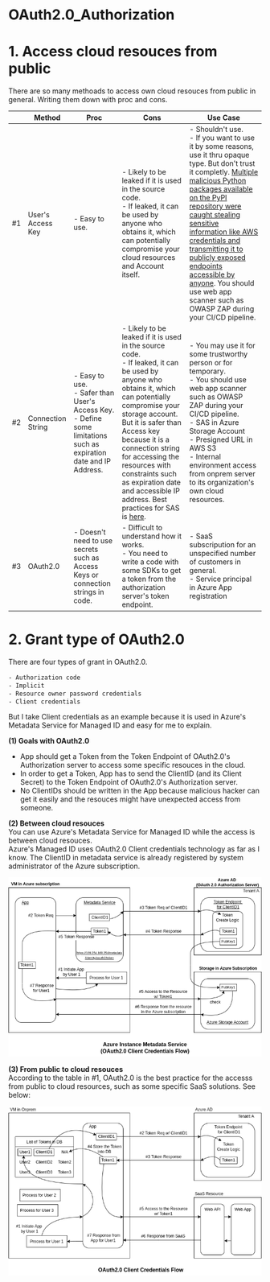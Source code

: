 # OAuth2.0_Authorization

# 1. Access cloud resouces from public
There are so many methoads to access own cloud resouces from public in general. Writing them down with proc and cons.

|  | Method | Proc | Cons | Use Case |
| --- | --- | --- | --- | --- |
| #1 | User's Access Key | - Easy to use. | - Likely to be leaked if it is used in the source code. <br> - If leaked, it can be used by anyone who obtains it, which can potentially compromise your cloud resources and Account itself. | - Shouldn't use. <br> - If you want to use it by some reasons, use it thru opaque type. But don't trust it completly. [Multiple malicious Python packages available on the PyPI repository were caught stealing sensitive information like AWS credentials and transmitting it to publicly exposed endpoints accessible by anyone](https://www.bleepingcomputer.com/news/security/pypi-python-packages-caught-sending-stolen-aws-keys-to-unsecured-sites/). You should use web app scanner such as OWASP ZAP during your CI/CD pipeline. |
| #2 | Connection String | - Easy to use. <br> - Safer than User's Access Key. <br> - Define some limitations such as expiration date and IP Address. | - Likely to be leaked if it is used in the source code. <br> - If leaked, it can be used by anyone who obtains it, which can potentially compromise your storage account. But it is safer than Access key because it is a connection string for accessing the resources with constraints such as expiration date and accessible IP address. Best practices for SAS is [here](https://docs.microsoft.com/en-us/learn/modules/configure-storage-security/7-apply-best-practices). | - You may use it for some trustworthy person or for temporary. <br> - You should use web app scanner such as OWASP ZAP during your CI/CD pipeline. <br> - SAS in Azure Storage Account <br> - Presigned URL in AWS S3  <br> - Internal environment access from onprem server to its organization's own cloud resources.|
| #3 | OAuth2.0 | - Doesn't need to use secrets such as Access Keys or connection strings in code. | - Difficult to understand how it works. <br> - You need to write a code with some SDKs to get a token from the authorization server's token endpoint. | - SaaS subscripution for an unspecified number of customers in general. <br> - Service principal in Azure App registration |

# 2. Grant type of OAuth2.0
There are four types of grant in OAuth2.0. 
```
- Authorization code
- Implicit
- Resource owner password credentials 
- Client credentials
```
But I take Client credentials as an example because it is used in Azure's Metadata Service for Managed ID and easy for me to explain.


**(1) Goals with OAuth2.0** 
- App should get a Token from the Token Endpoint of OAuth2.0's Authorization server to access some specific resouces in the cloud.<br>
- In order to get a Token, App has to send the ClientID (and its Client Secret) to the Token Endpoint of OAuth2.0's Authorization server.<br>
- No ClientIDs should be written in the App because malicious hacker can get it easily and the resouces might have unexpected access from someone.<br>

**(2) Between cloud resouces** <br>
You can use Azure's Metadata Service for Managed ID while the access is between cloud resouces.<br>
Azure's Managed ID uses OAuth2.0 Client credentials technology as far as I know. The ClientID in metadata service is already registered by system administrator of the Azure subscription.<br>

![metadata_service_Azure_ManagedID.drawio.png](https://github.com/developer-onizuka/OAuth2.0_Authorization/blob/main/metadata_service_Azure_ManagedID.drawio.png)

**(3) From public to cloud resouces** <br>
According to the table in #1, OAuth2.0 is the best practice for the accesss from public to cloud resources, such as some specific SaaS solutions. See below:

![OAuth2.0_ClientCredentialsFlow.drawio.png](https://github.com/developer-onizuka/OAuth2.0_Authorization/blob/main/OAuth2.0_ClientCredentialsFlow.drawio.png)

